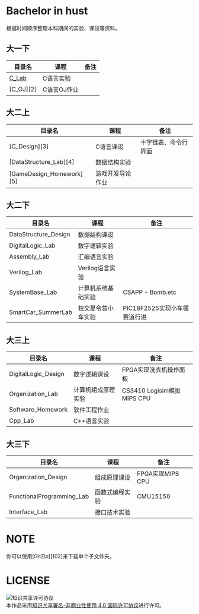 # Bachelor in hust

根据时间顺序整理本科期间的实验、课设等资料。

## 大一下

| 目录名 | 课程        | 备注 |
| ------------------------- | ------------------ | ---------------------------- |
| [C_Lab][1] | C语言实验   |      |
| [C_OJ][2] | C语言OJ作业 |      |

## 大二上

| 目录名              | 课程             | 备注                 |
| ------------------------- | ------------------ | ---------------------------- |
| [C_Design][3]       | C语言课设        | 十字链表、命令行界面 |
| [DataStructure_Lab][4] | 数据结构实验     |                      |
| [GameDesign_Homework][5] | 游戏开发导论作业 |                      |

## 大二下

| 目录名               | 课程               | 备注                         |
| ------------------------- | ------------------ | ---------------------------- |
| DataStructure_Design | 数据结构课设       |                              |
| DigitalLogic_Lab     | 数字逻辑实验       |                              |
| Assembly_Lab         | 汇编语言实验       |                              |
| Verilog_Lab          | Verilog语言实验    |                              |
| SystemBase_Lab       | 计算机系统基础实验 | CSAPP - Bomb.etc             |
| SmartCar_SummerLab   | 校交夏令营小车实验 | PIC18F2525实现小车循赛道行进 |

## 大三上

| 目录名              | 课程               | 备注                       |
| ------------------------- | ------------------ | ---------------------------- |
| DigitalLogic_Design | 数字逻辑课设       | FPGA实现洗衣机操作面板     |
| Organization_Lab    | 计算机组成原理实验 | CS3410 Logisim模拟MIPS CPU |
| Software_Homework   | 软件工程作业       |                            |
| Cpp_Lab             | C++语言实验        |                            |

## 大三下

| 目录名                    | 课程           | 备注             |
| ------------------------- | ------------------ | ---------------------------- |
| Organization_Design       | 组成原理课设   | FPGA实现MIPS CPU |
| FunctionalProgramming_Lab | 函数式编程实验 | CMU15150         |
| Interface_Lab             | 接口技术实验   |                  |



# NOTE

你可以使用[GitZip][102]来下载单个子文件夹。

# LICENSE

<img alt="知识共享许可协议" style="border-width:0" src="https://i.creativecommons.org/l/by-nc/4.0/88x31.png" /></a><br />本作品采用<a rel="license" href="http://creativecommons.org/licenses/by-nc/4.0/">知识共享署名-非商业性使用 4.0 国际许可协议</a>进行许可。



[1]:https://github.com/eefaan/Hust-Experiments/tree/master/C_Lab

